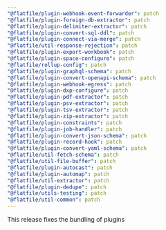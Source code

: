 ```yaml
---
"@flatfile/plugin-webhook-event-forwarder": patch
"@flatfile/plugin-foreign-db-extractor": patch
"@flatfile/plugin-delimiter-extractor": patch
"@flatfile/plugin-convert-sql-ddl": patch
"@flatfile/plugin-connect-via-merge": patch
"@flatfile/util-response-rejection": patch
"@flatfile/plugin-export-workbook": patch
"@flatfile/plugin-space-configure": patch
"@flatfile/rollup-config": patch
"@flatfile/plugin-graphql-schema": patch
"@flatfile/plugin-convert-openapi-schema": patch
"@flatfile/plugin-webhook-egress": patch
"@flatfile/plugin-dxp-configure": patch
"@flatfile/plugin-pdf-extractor": patch
"@flatfile/plugin-psv-extractor": patch
"@flatfile/plugin-tsv-extractor": patch
"@flatfile/plugin-zip-extractor": patch
"@flatfile/plugin-constraints": patch
"@flatfile/plugin-job-handler": patch
"@flatfile/plugin-convert-json-schema": patch
"@flatfile/plugin-record-hook": patch
"@flatfile/plugin-convert-yaml-schema": patch
"@flatfile/util-fetch-schema": patch
"@flatfile/util-file-buffer": patch
"@flatfile/plugin-autocast": patch
"@flatfile/plugin-automap": patch
"@flatfile/util-extractor": patch
"@flatfile/plugin-dedupe": patch
"@flatfile/utils-testing": patch
"@flatfile/util-common": patch
---
```


This release fixes the bundling of plugins

